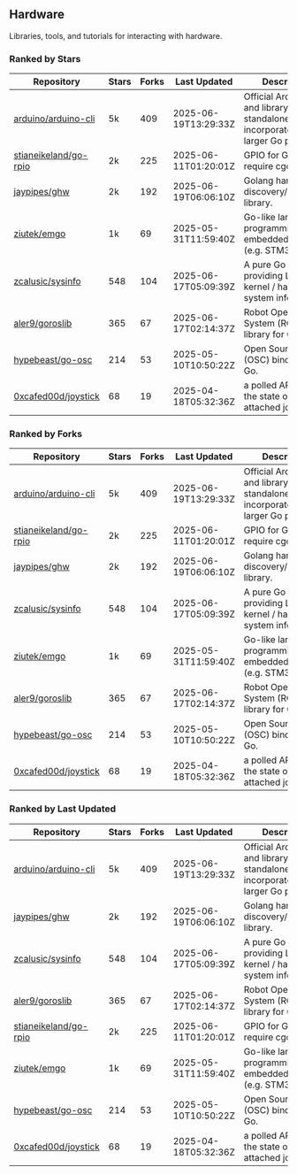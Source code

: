 ## Hardware

Libraries, tools, and tutorials for interacting with hardware.

### Ranked by Stars

| Repository | Stars | Forks | Last Updated | Description | 
|------------|-------|-------|--------------|-------------|
| [arduino/arduino-cli](https://github.com/arduino/arduino-cli) | 5k | 409 | 2025-06-19T13:29:33Z |  Official Arduino CLI and library. Can run standalone, or be incorporated into larger Go projects. |
| [stianeikeland/go-rpio](https://github.com/stianeikeland/go-rpio) | 2k | 225 | 2025-06-11T01:20:01Z |  GPIO for Go, doesn't require cgo. |
| [jaypipes/ghw](https://github.com/jaypipes/ghw) | 2k | 192 | 2025-06-19T06:06:10Z |  Golang hardware discovery/inspection library. |
| [ziutek/emgo](https://github.com/ziutek/emgo) | 1k | 69 | 2025-05-31T11:59:40Z |  Go-like language for programming embedded systems (e.g. STM32 MCU). |
| [zcalusic/sysinfo](https://github.com/zcalusic/sysinfo) | 548 | 104 | 2025-06-17T05:09:39Z |  A pure Go library providing Linux OS / kernel / hardware system information. |
| [aler9/goroslib](https://github.com/aler9/goroslib) | 365 | 67 | 2025-06-17T02:14:37Z |  Robot Operating System (ROS) library for Go. |
| [hypebeast/go-osc](https://github.com/hypebeast/go-osc) | 214 | 53 | 2025-05-10T10:50:22Z |  Open Sound Control (OSC) bindings for Go. |
| [0xcafed00d/joystick](https://github.com/0xcafed00d/joystick) | 68 | 19 | 2025-04-18T05:32:36Z |  a polled API to read the state of an attached joystick. |

### Ranked by Forks

| Repository | Stars | Forks | Last Updated | Description | 
|------------|-------|-------|--------------|-------------|
| [arduino/arduino-cli](https://github.com/arduino/arduino-cli) | 5k | 409 | 2025-06-19T13:29:33Z |  Official Arduino CLI and library. Can run standalone, or be incorporated into larger Go projects. |
| [stianeikeland/go-rpio](https://github.com/stianeikeland/go-rpio) | 2k | 225 | 2025-06-11T01:20:01Z |  GPIO for Go, doesn't require cgo. |
| [jaypipes/ghw](https://github.com/jaypipes/ghw) | 2k | 192 | 2025-06-19T06:06:10Z |  Golang hardware discovery/inspection library. |
| [zcalusic/sysinfo](https://github.com/zcalusic/sysinfo) | 548 | 104 | 2025-06-17T05:09:39Z |  A pure Go library providing Linux OS / kernel / hardware system information. |
| [ziutek/emgo](https://github.com/ziutek/emgo) | 1k | 69 | 2025-05-31T11:59:40Z |  Go-like language for programming embedded systems (e.g. STM32 MCU). |
| [aler9/goroslib](https://github.com/aler9/goroslib) | 365 | 67 | 2025-06-17T02:14:37Z |  Robot Operating System (ROS) library for Go. |
| [hypebeast/go-osc](https://github.com/hypebeast/go-osc) | 214 | 53 | 2025-05-10T10:50:22Z |  Open Sound Control (OSC) bindings for Go. |
| [0xcafed00d/joystick](https://github.com/0xcafed00d/joystick) | 68 | 19 | 2025-04-18T05:32:36Z |  a polled API to read the state of an attached joystick. |

### Ranked by Last Updated

| Repository | Stars | Forks | Last Updated | Description | 
|------------|-------|-------|--------------|-------------|
| [arduino/arduino-cli](https://github.com/arduino/arduino-cli) | 5k | 409 | 2025-06-19T13:29:33Z |  Official Arduino CLI and library. Can run standalone, or be incorporated into larger Go projects. |
| [jaypipes/ghw](https://github.com/jaypipes/ghw) | 2k | 192 | 2025-06-19T06:06:10Z |  Golang hardware discovery/inspection library. |
| [zcalusic/sysinfo](https://github.com/zcalusic/sysinfo) | 548 | 104 | 2025-06-17T05:09:39Z |  A pure Go library providing Linux OS / kernel / hardware system information. |
| [aler9/goroslib](https://github.com/aler9/goroslib) | 365 | 67 | 2025-06-17T02:14:37Z |  Robot Operating System (ROS) library for Go. |
| [stianeikeland/go-rpio](https://github.com/stianeikeland/go-rpio) | 2k | 225 | 2025-06-11T01:20:01Z |  GPIO for Go, doesn't require cgo. |
| [ziutek/emgo](https://github.com/ziutek/emgo) | 1k | 69 | 2025-05-31T11:59:40Z |  Go-like language for programming embedded systems (e.g. STM32 MCU). |
| [hypebeast/go-osc](https://github.com/hypebeast/go-osc) | 214 | 53 | 2025-05-10T10:50:22Z |  Open Sound Control (OSC) bindings for Go. |
| [0xcafed00d/joystick](https://github.com/0xcafed00d/joystick) | 68 | 19 | 2025-04-18T05:32:36Z |  a polled API to read the state of an attached joystick. |

